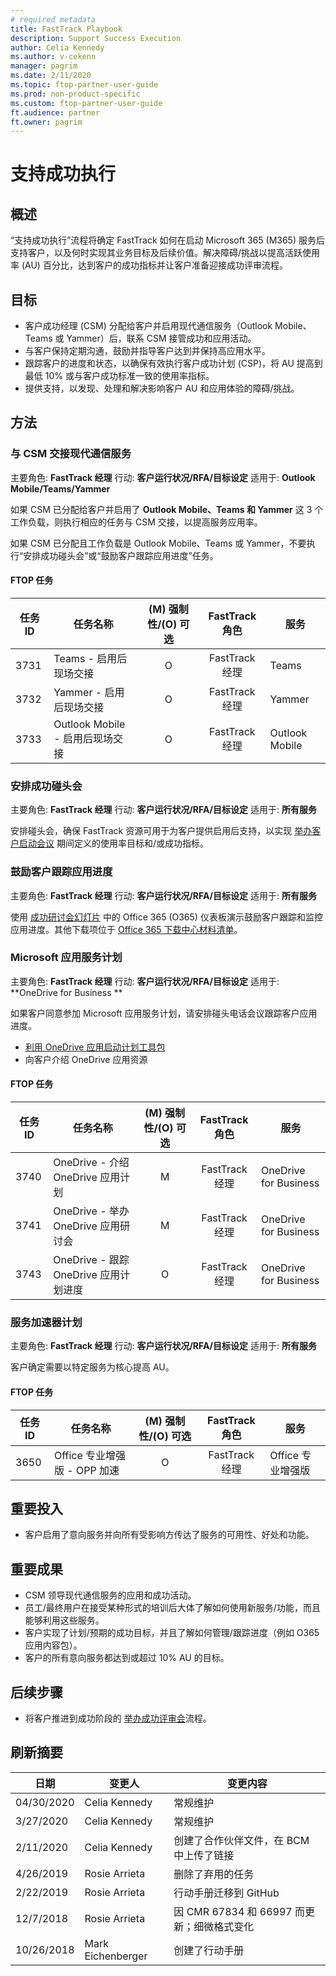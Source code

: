 ```yaml
---
# required metadata
title: FastTrack Playbook
description: Support Success Execution
author: Celia Kennedy
ms.author: v-cekenn
manager: pagrim
ms.date: 2/11/2020
ms.topic: ftop-partner-user-guide
ms.prod: non-product-specific
ms.custom: ftop-partner-user-guide
ft.audience: partner
ft.owner: pagrim
---
```


# 支持成功执行

## 概述

“支持成功执行”流程将确定 FastTrack 如何在启动 Microsoft 365 (M365) 服务后支持客户，以及何时实现其业务目标及后续价值。解决障碍/挑战以提高活跃使用率 (AU) 百分比，达到客户的成功指标并让客户准备迎接成功评审流程。

## 目标

  - 客户成功经理 (CSM) 分配给客户并启用现代通信服务（Outlook Mobile、Teams 或 Yammer）后，联系 CSM 接管成功和应用活动。
  - 与客户保持定期沟通，鼓励并指导客户达到并保持高应用水平。
  - 跟踪客户的进度和状态，以确保有效执行客户成功计划 (CSP)，将 AU 提高到最低 10% 或与客户成功标准一致的使用率指标。
  - 提供支持，以发现、处理和解决影响客户 AU 和应用体验的障碍/挑战。

## 方法

### 与 CSM 交接现代通信服务

主要角色: **FastTrack 经理**
行动: **客户运行状况/RFA/目标设定**
适用于: **Outlook Mobile/Teams/Yammer**

如果 CSM 已分配给客户并启用了 **Outlook Mobile、Teams 和 Yammer** 这 3 个工作负载，则执行相应的任务与 CSM 交接，以提高服务应用率。

如果 CSM 已分配且工作负载是 Outlook Mobile、Teams 或 Yammer，不要执行“安排成功碰头会”或“鼓励客户跟踪应用进度”任务。

#### FTOP 任务

| 任务 ID| 任务名称| (M) 强制性/(O) 可选|  FastTrack 角色| 服务|
| -------| ------------------------------------------------| :----------------------: | :---------------: | --------------|
| 3731| Teams - 启用后现场交接|            O| FastTrack 经理| Teams|
| 3732| Yammer - 启用后现场交接|            O| FastTrack 经理| Yammer|
| 3733| Outlook Mobile - 启用后现场交接|            O| FastTrack 经理| Outlook Mobile|

### 安排成功碰头会

主要角色: **FastTrack 经理**
行动: **客户运行状况/RFA/目标设定**
适用于: **所有服务**

安排碰头会，确保 FastTrack 资源可用于为客户提供启用后支持，以实现 [举办客户启动会议](initiate-conduct-customer-kickoff-partner-sc.md) 期间定义的使用率目标和/或成功指标。

### 鼓励客户跟踪应用进度

主要角色: **FastTrack 经理**
行动: **客户运行状况/RFA/目标设定**
适用于: **所有服务**

使用 [成功研讨会幻灯片](https://aka.ms/oawlink23) 中的 Office 365 (O365) 仪表板演示鼓励客户跟踪和监控应用进度。其他下载项位于 [Office 365 下载中心材料清单](https://www.microsoft.com/en-us/download/details.aspx?id=54088)。

### Microsoft 应用服务计划

主要角色: **FastTrack 经理**
行动: **客户运行状况/RFA/目标设定**
适用于: **OneDrive for Business **

如果客户同意参加 Microsoft 应用服务计划，请安排碰头电话会议跟踪客户应用进度。

  - [利用 OneDrive 应用启动计划工具包](https://aka.ms/OneDriveAdoptionLaunchProgramKit)
  - 向客户介绍 OneDrive 应用资源

#### FTOP 任务

| 任务 ID| 任务名称| (M) 强制性/(O) 可选|  FastTrack 角色| 服务|
| -------| ---------------------------------------------------------| :----------------------: | :---------------: | ---------------------|
| 3740| OneDrive - 介绍 OneDrive 应用计划|            M| FastTrack 经理| OneDrive for Business|
| 3741| OneDrive - 举办 OneDrive 应用研讨会|            M| FastTrack 经理| OneDrive for Business|
| 3743| OneDrive - 跟踪 OneDrive 应用计划进度|            O| FastTrack 经理| OneDrive for Business|

### 服务加速器计划

主要角色: **FastTrack 经理**
行动: **客户运行状况/RFA/目标设定**
适用于: **所有服务**

客户确定需要以特定服务为核心提高 AU。

#### FTOP 任务

| 任务 ID| 任务名称| (M) 强制性/(O) 可选|  FastTrack 角色| 服务|
| -------| ---------------------------------| :----------------------: | :---------------: | --------------|
| 3650| Office 专业增强版 - OPP 加速|            O| FastTrack 经理| Office 专业增强版|

## 重要投入

  - 客户启用了意向服务并向所有受影响方传达了服务的可用性、好处和功能。

## 重要成果

  - CSM 领导现代通信服务的应用和成功活动。
  - 员工/最终用户在接受某种形式的培训后大体了解如何使用新服务/功能，而且能够利用这些服务。
  - 客户实现了计划/预期的成功目标，并且了解如何管理/跟踪进度（例如 O365 应用内容包）。
  - 客户的所有意向服务都达到或超过 10% AU 的目标。

## 后续步骤

  - 将客户推进到成功阶段的 [举办成功评审会](success-conduct-success-review-partner-sc.md)流程。

## 刷新摘要

| 日期| 变更人| 变更内容|
| ----------| -----------------| -------------------------------------------------------------|
|04/30/2020| Celia Kennedy| 常规维护|
| 3/27/2020| Celia Kennedy| 常规维护|
| 2/11/2020| Celia Kennedy| 创建了合作伙伴文件，在 BCM 中上传了链接|
| 4/26/2019| Rosie Arrieta| 删除了弃用的任务|
| 2/22/2019| Rosie Arrieta| 行动手册迁移到 GitHub|
| 12/7/2018| Rosie Arrieta| 因 CMR 67834 和 66997 而更新；细微格式变化|
| 10/26/2018| Mark Eichenberger| 创建了行动手册|
